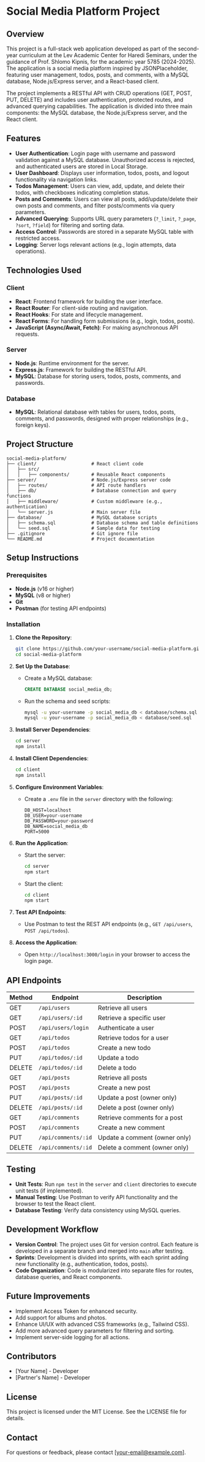# Social Media Platform Project

## Overview

This project is a full-stack web application developed as part of the second-year curriculum at the Lev Academic Center for Haredi Seminars, under the guidance of Prof. Shlomo Kipnis, for the academic year 5785 (2024-2025). The application is a social media platform inspired by JSONPlaceholder, featuring user management, todos, posts, and comments, with a MySQL database, Node.js/Express server, and a React-based client.

The project implements a RESTful API with CRUD operations (GET, POST, PUT, DELETE) and includes user authentication, protected routes, and advanced querying capabilities. The application is divided into three main components: the MySQL database, the Node.js/Express server, and the React client.

## Features

- **User Authentication**: Login page with username and password validation against a MySQL database. Unauthorized access is rejected, and authenticated users are stored in Local Storage.
- **User Dashboard**: Displays user information, todos, posts, and logout functionality via navigation links.
- **Todos Management**: Users can view, add, update, and delete their todos, with checkboxes indicating completion status.
- **Posts and Comments**: Users can view all posts, add/update/delete their own posts and comments, and filter posts/comments via query parameters.
- **Advanced Querying**: Supports URL query parameters (`?_limit`, `?_page`, `?sort`, `?field`) for filtering and sorting data.
- **Access Control**: Passwords are stored in a separate MySQL table with restricted access.
- **Logging**: Server logs relevant actions (e.g., login attempts, data operations).

## Technologies Used

### Client

- **React**: Frontend framework for building the user interface.
- **React Router**: For client-side routing and navigation.
- **React Hooks**: For state and lifecycle management.
- **React Forms**: For handling form submissions (e.g., login, todos, posts).
- **JavaScript (Async/Await, Fetch)**: For making asynchronous API requests.

### Server

- **Node.js**: Runtime environment for the server.
- **Express.js**: Framework for building the RESTful API.
- **MySQL**: Database for storing users, todos, posts, comments, and passwords.

### Database

- **MySQL**: Relational database with tables for users, todos, posts, comments, and passwords, designed with proper relationships (e.g., foreign keys).

## Project Structure

```
social-media-platform/
├── client/                    # React client code
│   ├── src/
│   │   ├── components/        # Reusable React components
├── server/                    # Node.js/Express server code
│   ├── routes/                # API route handlers
│   ├── db/                    # Database connection and query functions
│   ├── middleware/            # Custom middleware (e.g., authentication)
│   └── server.js              # Main server file
├── database/                  # MySQL database scripts
│   ├── schema.sql             # Database schema and table definitions
│   └── seed.sql               # Sample data for testing
├── .gitignore                 # Git ignore file
└── README.md                  # Project documentation
```

## Setup Instructions

### Prerequisites

- **Node.js** (v16 or higher)
- **MySQL** (v8 or higher)
- **Git**
- **Postman** (for testing API endpoints)

### Installation

1. **Clone the Repository**:

   ```bash
   git clone https://github.com/your-username/social-media-platform.git
   cd social-media-platform
   ```

2. **Set Up the Database**:

   - Create a MySQL database:

     ```sql
     CREATE DATABASE social_media_db;
     ```
   - Run the schema and seed scripts:

     ```bash
     mysql -u your-username -p social_media_db < database/schema.sql
     mysql -u your-username -p social_media_db < database/seed.sql
     ```

3. **Install Server Dependencies**:

   ```bash
   cd server
   npm install
   ```

4. **Install Client Dependencies**:

   ```bash
   cd client
   npm install
   ```

5. **Configure Environment Variables**:

   - Create a `.env` file in the `server` directory with the following:

     ```
     DB_HOST=localhost
     DB_USER=your-username
     DB_PASSWORD=your-password
     DB_NAME=social_media_db
     PORT=5000
     ```

6. **Run the Application**:

   - Start the server:

     ```bash
     cd server
     npm start
     ```
   - Start the client:

     ```bash
     cd client
     npm start
     ```

7. **Test API Endpoints**:

   - Use Postman to test the REST API endpoints (e.g., `GET /api/users`, `POST /api/todos`).

8. **Access the Application**:

   - Open `http://localhost:3000/login` in your browser to access the login page.

## API Endpoints

| Method | Endpoint | Description |
| --- | --- | --- |
| GET | `/api/users` | Retrieve all users |
| GET | `/api/users/:id` | Retrieve a specific user |
| POST | `/api/users/login` | Authenticate a user |
| GET | `/api/todos` | Retrieve todos for a user |
| POST | `/api/todos` | Create a new todo |
| PUT | `/api/todos/:id` | Update a todo |
| DELETE | `/api/todos/:id` | Delete a todo |
| GET | `/api/posts` | Retrieve all posts |
| POST | `/api/posts` | Create a new post |
| PUT | `/api/posts/:id` | Update a post (owner only) |
| DELETE | `/api/posts/:id` | Delete a post (owner only) |
| GET | `/api/comments` | Retrieve comments for a post |
| POST | `/api/comments` | Create a new comment |
| PUT | `/api/comments/:id` | Update a comment (owner only) |
| DELETE | `/api/comments/:id` | Delete a comment (owner only) |

## Testing

- **Unit Tests**: Run `npm test` in the `server` and `client` directories to execute unit tests (if implemented).
- **Manual Testing**: Use Postman to verify API functionality and the browser to test the React client.
- **Database Testing**: Verify data consistency using MySQL queries.

## Development Workflow

- **Version Control**: The project uses Git for version control. Each feature is developed in a separate branch and merged into `main` after testing.
- **Sprints**: Development is divided into sprints, with each sprint adding new functionality (e.g., authentication, todos, posts).
- **Code Organization**: Code is modularized into separate files for routes, database queries, and React components.

## Future Improvements

- Implement Access Token for enhanced security.
- Add support for albums and photos.
- Enhance UI/UX with advanced CSS frameworks (e.g., Tailwind CSS).
- Add more advanced query parameters for filtering and sorting.
- Implement server-side logging for all actions.

## Contributors

- \[Your Name\] - Developer
- \[Partner's Name\] - Developer

## License

This project is licensed under the MIT License. See the LICENSE file for details.

## Contact

For questions or feedback, please contact \[your-email@example.com\].